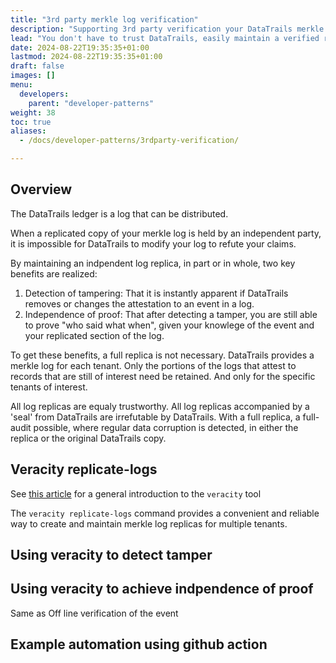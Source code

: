 ```yaml
---
title: "3rd party merkle log verification"
description: "Supporting 3rd party verification your DataTrails merkle log"
lead: "You don't have to trust DataTrails, easily maintain a verified replica of your merkle log"
date: 2024-08-22T19:35:35+01:00
lastmod: 2024-08-22T19:35:35+01:00
draft: false
images: []
menu:
  developers:
    parent: "developer-patterns"
weight: 38
toc: true
aliases: 
  - /docs/developer-patterns/3rdparty-verification/

---
```


## Overview

The DataTrails ledger is a log that can be distributed.

When a replicated copy of your merkle log is held by an independent party,
it is impossible for DataTrails to modify your log to refute your claims.

By maintaining an indpendent log replica, in part or in whole, two key benefits are realized:

1. Detection of tampering: That it is instantly apparent if DataTrails removes or
changes the attestation to an event in a log.
1. Independence of proof: That after detecting a tamper, you are still able to
prove "who said what when", given your knowlege of the event and your replicated
section of the log.

To get these benefits, a full replica is not necessary. DataTrails provides a merkle log for each tenant.
Only the portions of the logs that attest to records that are still of interest
need be retained. And only for the specific tenants of interest.

All log replicas are equaly trustworthy. All log replicas accompanied by a
'seal' from DataTrails are irrefutable by DataTrails.
With a full replica, a full-audit possible, where regular data corruption is
detected, in either the replica or the original DataTrails copy.


## Veracity replicate-logs

See [this article](/developers/developer-patterns/veracity/) for a general introduction to the `veracity` tool

The `veracity replicate-logs` command provides a convenient and reliable way to
create and maintain merkle log replicas for multiple tenants.

## Using veracity to detect tamper

## Using veracity to achieve indpendence of proof

Same as Off line verification of the event

## Example automation using github action

